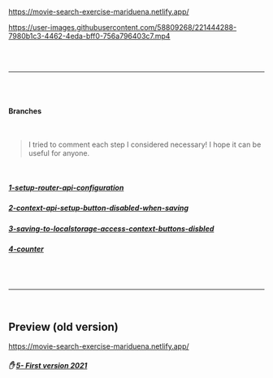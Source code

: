 https://movie-search-exercise-mariduena.netlify.app/ 

 

https://user-images.githubusercontent.com/58809268/221444288-7980b1c3-4462-4eda-bff0-756a796403c7.mp4



<br>
<br>

---

<br>
<br>

 
#### Branches

<br>

> I tried to comment each step I considered necessary! I hope it can be useful for anyone.

<br>

##### [ 1-setup-router-api-configuration](https://github.com/nadiamariduena/movie-watchlist-reacthooks-context-api/tree/1-setup-router-api-configuration)

##### [2-context-api-setup-button-disabled-when-saving](https://github.com/nadiamariduena/movie-watchlist-reacthooks-context-api/tree/2-context-api-setup-button-disabled-when-saving)

##### [3-saving-to-localstorage-access-context-buttons-disbled](https://github.com/nadiamariduena/movie-watchlist-reacthooks-context-api/tree/3-saving-to-localstorage-access-context-buttons-disbled)

##### [4-counter](https://github.com/nadiamariduena/movie-watchlist-reacthooks-context-api/tree/4-counter)


<br>
<br>

---

<br>


## Preview (old version)

https://movie-search-exercise-mariduena.netlify.app/



##### ✋ [5- First version 2021](https://github.com/nadiamariduena/movie-watchlist-reacthooks-context-api/tree/default-0-app)
